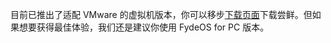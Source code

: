 ---
---
目前已推出了适配 VMware 的虚拟机版本，你可以移步[下载页面](https://fydeos.com/download/)下载尝鲜。但如果想要获得最佳体验，我们还是建议你使用 FydeOS for PC 版本。